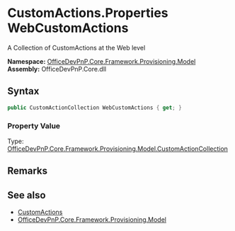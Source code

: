 # CustomActions.Properties WebCustomActions
 A Collection of CustomActions at the Web level   

**Namespace:** [OfficeDevPnP.Core.Framework.Provisioning.Model](OfficeDevPnP.Core.Framework.Provisioning.Model.md)  
**Assembly:** OfficeDevPnP.Core.dll  
## Syntax
```C#
public CustomActionCollection WebCustomActions { get; }
```

### Property Value
Type: [OfficeDevPnP.Core.Framework.Provisioning.Model.CustomActionCollection](OfficeDevPnP.Core.Framework.Provisioning.Model.CustomActionCollection.md)  

## Remarks
  
## See also
- [CustomActions](OfficeDevPnP.Core.Framework.Provisioning.Model.CustomActions.md) 
- [OfficeDevPnP.Core.Framework.Provisioning.Model](OfficeDevPnP.Core.Framework.Provisioning.Model.md) 
